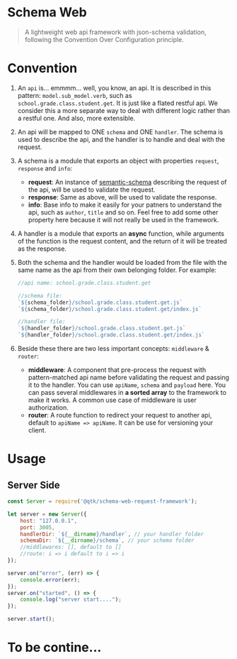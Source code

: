 # Schema Web

> A lightweight web api framework with json-schema validation, following the Convention Over Configuration principle.

# Convention

1. An `api` is... emmmm... well, you know, an api. It is described in this pattern: `model.sub_model.verb`, such as `school.grade.class.student.get`. It is just like a flated restful api. We consider this a more separate way to deal with different logic rather than a restful one. And also, more extensible.

2. An api will be mapped to ONE `schema` and ONE `handler`. The schema is used to describe the api, and the handler is to handle and deal with the request.

3. A schema is a module that exports an object with properties `request`, `response` and `info`: 
    - **request**: An instance of [semantic-schema](https://github.com/magnuslim/semantic-schema) describing the request of the api, will be used to validate the request.
    - **response**: Same as above, will be used to validate the response.
    - **info**: Base info to make it easily for your patners to understand the api, such as `author`, `title` and so on. Feel free to add some other property here because it will not really be used in the framework.

4. A handler is a module that exports an **async** function, while arguments of the function is the request content, and the return of it will be treated as the response.

5. Both the schema and the handler would be loaded from the file with the same name as the api from their own belonging folder. For example:
    ```js
    //api name: school.grade.class.student.get

    //schema file: 
    `${schema_folder}/school.grade.class.student.get.js`
    `${schema_folder}/school.grade.class.student.get/index.js`

    //handler file:
    `${handler_folder}/school.grade.class.student.get.js`
    `${handler_folder}/school.grade.class.student.get/index.js`
    ```

6. Beside these there are two less important concepts: `middleware` & `router`:
    - **middleware**: A component that pre-process the request with pattern-matched api name before validating the request and passing it to the handler. You can use `apiName`, `schema` and `payload` here. You can pass several middlewares in **a sorted array** to the framework to make it works. A common use case of middleware is user authorization.
    - **router**: A route function to redirect your request to another api, default to `apiName => apiName`. It can be use for versioning your client.

# Usage

## Server Side

```js
const Server = require('@qtk/schema-web-request-framework');

let server = new Server({
    host: "127.0.0.1",
    port: 3005,
    handlerDir: `${__dirname}/handler`, // your handler folder
    schemaDir: `${__dirname}/schema`, // your schema folder
    //middlewares: [], default to []
    //route: i => i default to i => i
});

server.on("error", (err) => {
    console.error(err);
});
server.on("started", () => {
    console.log("server start....");
});

server.start();
```

# To be contine...